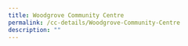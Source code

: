 ```yaml
---
title: Woodgrove Community Centre
permalink: /cc-details/Woodgrove-Community-Centre
description: ""
---
```

